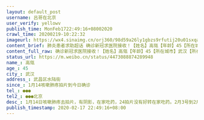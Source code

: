 ```yaml
---
layout: default_post
username: 吕哥在北京
user_verify: yellowv
publish_time: MonFeb1722:49:16+08002020
crawl_time: 20200219-10:22:32
imageurl: https://wx4.sinaimg.cn/orj360/98d59a26ly1gbzs9rfutij20u01sxqad.jpg,https://wx4.sinaimg.cn/orj360/98d59a26ly1gbzs9rx8tij20u01sxn3a.jpg,https://wx2.sinaimg.cn/orj360/98d59a26ly1gbzs9qtvqrj20u0140qaa.jpg,https://wx3.sinaimg.cn/orj360/98d59a26ly1gbzs9s7dbqj20u00jy777.jpg,https://wx4.sinaimg.cn/orj360/98d59a26ly1gbzs9siny9j20s40ulac6.jpg,https://wx1.sinaimg.cn/orj360/98d59a26ly1gbzs9sqzjoj20u01407b0.jpg
content_brief: 肺炎患者求助超话 确诊新冠求医院接收！【姓名】高瓴【年龄】45【所在城市】武汉【所在小区、社区】武昌区水陆街【患病时间】1月14咳嗽肺疼拍片到今日确诊【病情描述】1月14日咳嗽肺疼去拍片，有阴影，在家吃药，24拍片没有好转在家吃药。2月3号到2月16号住隔离酒店一直不舒服，也没有安排任 ...全文
content_full_raw: 确诊新冠求医院接收！【姓名】高瓴【年龄】45【所在城市】武汉【所在小区、社区】武昌区水陆街【患病时间】1月14咳嗽肺疼拍片到今日确诊【病情描述】1月14日咳嗽肺疼去拍片，有阴影，在家吃药，24拍片没有好转在家吃药。2月3号到2月16号住隔离酒店一直不舒服，也没有安排任何核酸检查！自己联系社区自费去人民检查！17日今天确诊！下午开始高烧38.5，血压一下到200。心脏疼，背疼。社区打电话要我妈去社区医院，但是不派车，要我妈妈自己拿着5.6包行李一个人从复兴路地七天酒店走到水陆社区在走到社区医院，需要大概一个小时！社区说没有车可以派！我说把我自己车给你，我妈那里有钥匙，工作人员不同意！我打了武昌区指挥部电话才愿意安排车！安排了一个托货的敞篷车，我妈哪里受得了啊！一个人在后面被寒风吹，社区工作人员坐副驾驶就这样到了社区医院。现在还没有被医院收治【联系方式】●●●【其他紧急联系人】●●●北京
status_url: https://m.weibo.cn/status/4473088874289948
name_: 高瓴
age_: 45
city_: 武汉
address_: 武昌区水陆街
since_: 1月14咳嗽肺疼拍片到今日确诊
tel_: ●●●
tel2_: ●●●北京
desc_: 1月14日咳嗽肺疼去拍片，有阴影，在家吃药，24拍片没有好转在家吃药。2月3号到2月16号住隔离酒店一直不舒服，也没有安排任何核酸检查！自己联系社区自费去人民检查！17日今天确诊！下午开始高烧38.5，血压一下到200。心脏疼，背疼。社区打电话要我妈去社区医院，但是不派车，要我妈妈自己拿着5.6包行李一个人从复兴路地七天酒店走到水陆社区在走到社区医院，需要大概一个小时！社区说没有车可以派！我说把我自己车给你，我妈那里有钥匙，工作人员不同意！我打了武昌区指挥部电话才愿意安排车！安排了一个托货的敞篷车，我妈哪里受得了啊！一个人在后面被寒风吹，社区工作人员坐副驾驶就这样到了社区医院。现在还没有被医院收治
publish_timestamp: 2020-02-17 22:49:16+08:00
---
```

